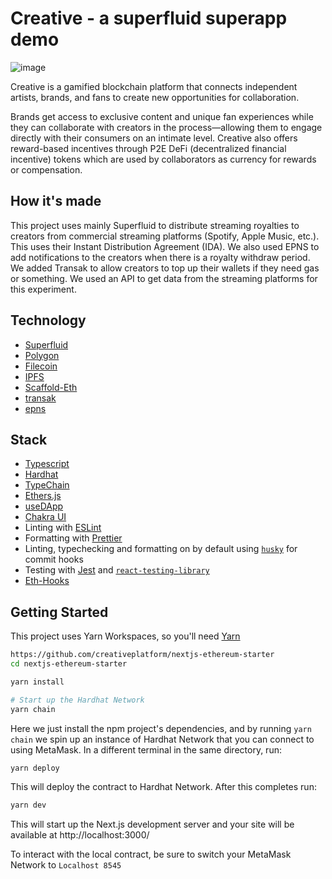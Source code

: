 # Creative - a superfluid superapp demo
![image](https://user-images.githubusercontent.com/33012322/169733585-58a65d40-7f08-4065-89b7-fb1988b546e8.png)


Creative is a gamified blockchain platform that connects independent artists, brands, and fans to create new opportunities for collaboration.

Brands get access to exclusive content and unique fan experiences while they can collaborate with creators in the process—allowing them to engage directly with their consumers on an intimate level. Creative also offers reward-based incentives through P2E DeFi (decentralized financial incentive) tokens which are used by collaborators as currency for rewards or compensation.

## How it's made

This project uses mainly Superfluid to distribute streaming royalties to creators from commercial streaming platforms (Spotify, Apple Music, etc.). This uses their Instant Distribution Agreement (IDA). We also used EPNS to add notifications to the creators when there is a royalty withdraw period. We added Transak to allow creators to top up their wallets if they need gas or something. We used an API to get data from the streaming platforms for this experiment. 

## Technology

- [Superfluid](https://www.superfluid.finance/)
- [Polygon](https://polygon.technology/)
- [Filecoin](https://filecoin.io/)
- [IPFS](https://ipfs.io/)
- [Scaffold-Eth](https://docs.scaffoldeth.io/scaffold-eth/)
- [transak](https://transak.com/)
- [epns](https://epns.io/)

## Stack
- [Typescript](https://www.typescriptlang.org/)
- [Hardhat](https://hardhat.org/)
- [TypeChain](https://github.com/ethereum-ts/TypeChain)
- [Ethers.js](https://docs.ethers.io/v5/)
- [useDApp](https://usedapp.io/)
- [Chakra UI](https://chakra-ui.com/)
- Linting with [ESLint](https://eslint.org/)
- Formatting with [Prettier](https://prettier.io/)
- Linting, typechecking and formatting on by default using [`husky`](https://github.com/typicode/husky) for commit hooks
- Testing with [Jest](https://jestjs.io/) and [`react-testing-library`](https://testing-library.com/docs/react-testing-library/intro)
- [Eth-Hooks](https://scaffold-eth.github.io/eth-hooks/)

## Getting Started

This project uses Yarn Workspaces, so you'll need [Yarn](https://classic.yarnpkg.com/en/docs/install)

```bash
https://github.com/creativeplatform/nextjs-ethereum-starter
cd nextjs-ethereum-starter

yarn install

# Start up the Hardhat Network
yarn chain
```

Here we just install the npm project's dependencies, and by running `yarn chain` we spin up an instance of Hardhat Network that you can connect to using MetaMask. In a different terminal in the same directory, run:

```bash
yarn deploy
```

This will deploy the contract to Hardhat Network. After this completes run:

```bash
yarn dev
```

This will start up the Next.js development server and your site will be available at http://localhost:3000/

To interact with the local contract, be sure to switch your MetaMask Network to `Localhost 8545`
